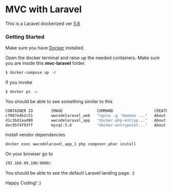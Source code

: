 # MVC with Laravel


This is a Laravel dockerized ver [5.6](https://github.com/laravel/laravel/archive/v5.6.0.zip) 


### Getting Started

Make sure you have [Docker](https://docs.docker.com/toolbox/) installed.

Open the docker terminal and raise up the needed containers. Make sure you are inside this <b>mvc-laravel</b> folder.

```sh
$ docker-compose up -d
```

If you invoke
```sh
$ docker ps -a
```

You should be able to see something similar to this
```sh
CONTAINER ID        IMAGE               COMMAND                  CREATED             STATUS              PORTS                           NAMES
cf007e4b2c51        wwcodelaravel_web   "nginx -g 'daemon ..."   About 1 sec   Up 1 sec    443/tcp, 0.0.0.0:8080->80/tcp   wwcodelaravel_web_1
d1c3bd1aad80        wwcodelaravel_app   "docker-php-entryp..."   About 1 sec   Up 1 sec    9000/tcp                        wwcodelaravel_app_1
dec95f4f93ff        mysql:5.6           "docker-entrypoint..."   About 1 sec   Up 1 sec    0.0.0.0:33061->3306/tcp         wwcodelaravel_database_1
```
Install vendor dependencies

```sh
docker exec wwcodelaravel_app_1 php composer.phar install
```
On your browser go to
```sh
192.168.99.100:8080/
```
You should be able to see the default Laravel landing page. :)

Happy Coding! :)
